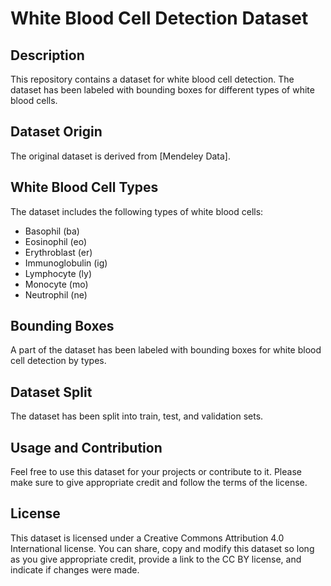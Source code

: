 # White Blood Cell Detection Dataset

## Description
This repository contains a dataset for white blood cell detection. The dataset has been labeled with bounding boxes for different types of white blood cells.

## Dataset Origin
The original dataset is derived from [Mendeley Data].

## White Blood Cell Types
The dataset includes the following types of white blood cells:
- Basophil (ba)
- Eosinophil (eo)
- Erythroblast (er)
- Immunoglobulin (ig)
- Lymphocyte (ly)
- Monocyte (mo)
- Neutrophil (ne)

## Bounding Boxes
A part of the dataset has been labeled with bounding boxes for white blood cell detection by types.

## Dataset Split
The dataset has been split into train, test, and validation sets.

## Usage and Contribution
Feel free to use this dataset for your projects or contribute to it. Please make sure to give appropriate credit and follow the terms of the license.

## License
This dataset is licensed under a Creative Commons Attribution 4.0 International license. You can share, copy and modify this dataset so long as you give appropriate credit, provide a link to the CC BY license, and indicate if changes were made.
